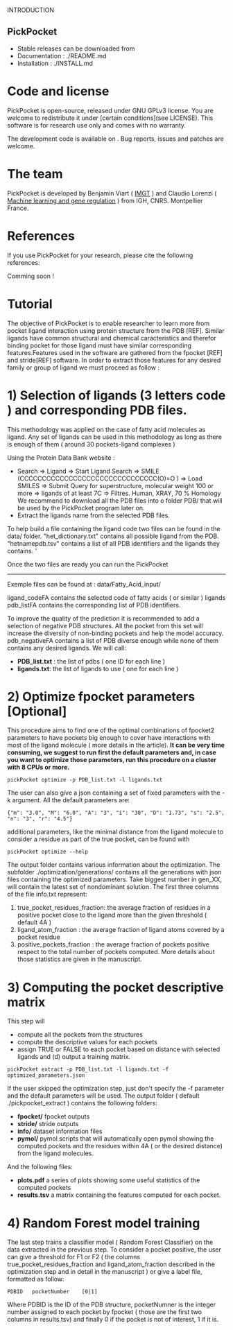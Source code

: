 
INTRODUCTION

## PickPocket

-   Stable releases can be downloaded from
-   Documentation : ./README.md
-   Installation : ./INSTALL.md

# Code and license

PickPocket is open-source, released under GNU GPLv3 license. You are welcome to redistribute it under  [certain conditions](see LICENSE). This software is for research use only and comes with no warranty.

The development code is available on  . Bug reports, issues and patches are welcome.

# The team

PickPocket is developed by Benjamin Viart ( [IMGT]( https://www.igh.cnrs.fr/en/research/departments/molecular-bases-of-human-diseases/4-imgt-the-international-immunogenetics-information-system ) )  and Claudio Lorenzi ( [Machine learning and gene regulation](https://www.igh.cnrs.fr/en/research/departments/genome-dynamics/157-machine-learning-and-gene-regulation) ) from IGH, CNRS. Montpellier France.

# References

If you use PickPocket for your research, please cite the following references:

Comming soon !



# Tutorial  

The objective of PickPocket is to enable researcher to learn more from pocket ligand interaction using protein structure from the PDB [REF]. Similar ligands have common structural and chemical caracteristics and therefor binding pocket for those ligand must have similar corresponding features.Features used in the software are gathered from the fpocket [REF] and stride[REF] software. In order to extract those features for any desired family or group of ligand we must proceed as follow :

# 1) Selection of ligands (3 letters code ) and corresponding PDB files.

This methodology was applied on the case of fatty acid molecules as ligand. Any set of ligands can be used in this methodology as long as there is enough of them ( around 30 pockets-ligand complexes )

Using the Protein Data Bank website :

-   Search => Ligand => Start Ligand Search => SMILE (CCCCCCCCCCCCCCCCCCCCCCCCCCCCCCC(O)=O ) => Load SMILES => Submit Query for superstructure, molecular weight 100 or more => ligands of at least 7C => Filtres. Human, XRAY, 70 % Homology We recommend to download all the PDB files into o folder PDB/ that will be used by the PickPocket program later on.
-   Extract the ligands name from the selected PDB files.

To help build a file containing the ligand code two files can be found in the data/ folder. "het_dictionary.txt" contains all possible ligand from the PDB. "hetnamepdb.tsv" contains a list of all PDB identifiers and the ligands they contains. '

Once the two files are ready you can run the PickPocket

----------

Exemple files can be found at : data/Fatty_Acid_input/

ligand_codeFA contains the selected code of fatty acids ( or similar ) ligands pdb_listFA contains the corresponding list of PDB identifiers.

To improve the quality of the prediction it is recommended to add a selection of negative PDB structures. All the pocket from this set will increase the diversity of non-binding pockets and help the model accuracy.
pdb_negativeFA contains a list of PDB diverse enough while none of them contains any desired ligands.
We will call:
 - **PDB_list.txt** : the list of pdbs  ( one ID for each line )
 - **ligands.txt**: the list of ligands to use ( one for each line )

# 2) Optimize fpocket parameters [Optional] 
This procedure aims to find one of the optimal combinations of fpocket2 parameters to have pockets big enough to cover have interactions with most of the ligand molecule ( more details in the article). **It can be very time consuming, we suggest to run first the default parameters and, in case you want to optimize those parameters, run this procedure on a cluster with 8 CPUs or more.**
```
pickPocket optimize -p PDB_list.txt -l ligands.txt 
```
The user can also give a json containing a set of fixed parameters with the -k argument.
 All the default parameters are:
 ```
 {"m": "3.0", "M": "6.0", "A": "3", "i": "30", "D": "1.73", "s": "2.5", "n": "3", "r": "4.5"}
 ```
additional parameters, like the minimal distance from the ligand molecule to consider a residue as part of the true pocket, can be found with 
```
pickPocket optimize --help
```
The output folder contains various information about the optimization. The subfolder ./optimization/generations/ contains all the generations with json files containing the optimized parameters. Take biggest number in gen_XX, will contain the latest set of nondominant solution. The first three columns of the file info.txt represent:
 1. true_pocket_residues_fraction: the average fraction of residues in a positive pocket close to the ligand more than the given threshold ( default 4A )
 2. ligand_atom_fraction : the average fraction of ligand atoms covered by a pocket residue
 3. positive_pockets_fraction : the average fraction of pockets positive respect to the total number of pockets computed.
More details about those statistics are given in the manuscript.

# 3) Computing the pocket descriptive matrix

This step will 
 - compute all the pockets from the structures
 - compute the descriptive values for each pockets
 -  assign TRUE or FALSE to each pocket based on distance with selected ligands and (d) output a training matrix.

```
pickPocket extract -p PDB_list.txt -l ligands.txt -f optimized_parameters.json
```
If the user skipped the optimization step, just don't specify the -f parameter and the default parameters will be used.
The output folder ( default ./pickpocket_extract ) contains the following folders:
 - **fpocket/** fpocket outputs
 - **stride/** stride outputs
 - **info/** dataset information files
 - **pymol/** pymol scripts that will automatically open pymol showing the computed pockets and the residues within 4A ( or the desired distance) from the ligand molecules.

And the following files:
 - **plots.pdf** a series of plots showing some useful statistics of the computed pockets
 - **results.tsv** a matrix containing the features computed for each pocket.


# 4) Random Forest model training
The last step trains a classifier model ( Random Forest Classifier) on the data extracted in the previous step.
To consider a pocket positive, the user can give a threshold for F1 or F2 ( the columns true_pocket_residues_fraction and ligand_atom_fraction described in the optimization step and in detail in the manuscript ) or give a label file, formatted as follow:
```
PDBID	pocketNumber	[0|1]
```
Where PDBID is the ID of the PDB structure, pocketNumner is the integer number assigned to each pocket by fpocket ( those are the first two columns in results.tsv) and finally 0 if the pocket is not of interest, 1 if it is.

